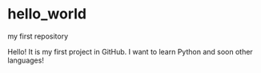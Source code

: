 # hello_world
my first repository

Hello! It is my first project in GitHub. I want to learn Python and soon other languages!
